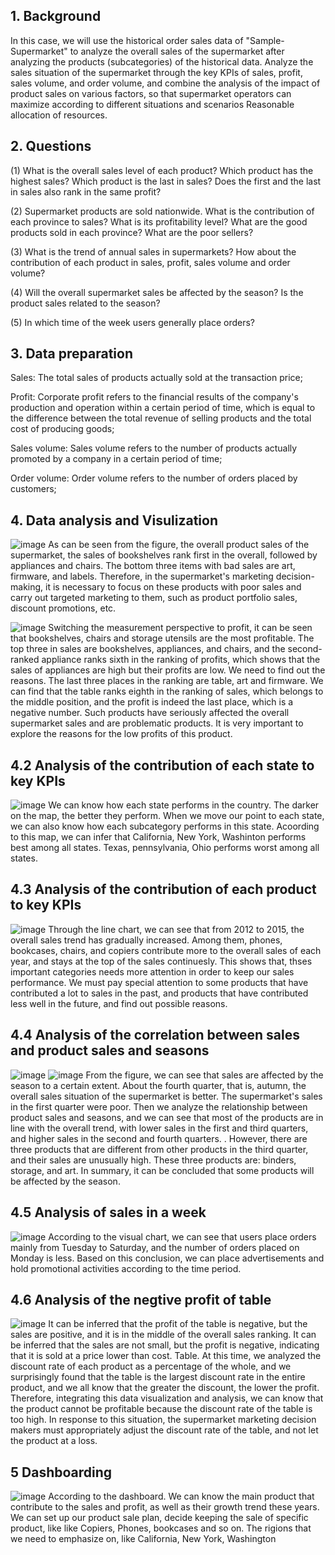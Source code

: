 ## 1. Background 
In this case, we will use the historical order sales data of "Sample-Supermarket" to analyze the overall sales of the supermarket after analyzing the products (subcategories) of the historical data. Analyze the sales situation of the supermarket through the key KPIs of sales, profit, sales volume, and order volume, and combine the analysis of the impact of product sales on various factors, so that supermarket operators can maximize according to different situations and scenarios Reasonable allocation of resources.
   

## 2. Questions
(1) What is the overall sales level of each product? Which product has the highest sales? Which product is the last in sales? Does the first and the last in sales also rank in the same profit?

(2) Supermarket products are sold nationwide. What is the contribution of each province to sales? What is its profitability level? What are the good products sold in each province? What are the poor sellers?

(3) What is the trend of annual sales in supermarkets? How about the contribution of each product in sales, profit, sales volume and order volume?

(4) Will the overall supermarket sales be affected by the season? Is the product sales related to the season?

(5) In which time of the week users generally place orders?


## 3. Data preparation
Sales: The total sales of products actually sold at the transaction price;

Profit: Corporate profit refers to the financial results of the company's production and operation within a certain period of time, which is equal to the difference between the total revenue of selling products and the total cost of producing goods;

Sales volume: Sales volume refers to the number of products actually promoted by a company in a certain period of time;

Order volume: Order volume refers to the number of orders placed by customers;


## 4. Data analysis and Visulization

![image](https://github.com/YuhaoAlex/AnalysisDemo/blob/main/ProductAnalysis/Graphs/sales.png)
As can be seen from the figure, the overall product sales of the supermarket, the sales of bookshelves rank first in the overall, followed by appliances and chairs. The bottom three items with bad sales are art, firmware, and labels. Therefore, in the supermarket's marketing decision-making, it is necessary to focus on these products with poor sales and carry out targeted marketing to them, such as product portfolio sales, discount promotions, etc.


![image](https://github.com/YuhaoAlex/AnalysisDemo/blob/main/ProductAnalysis/Graphs/profit.png)
Switching the measurement perspective to profit, it can be seen that bookshelves, chairs and storage utensils are the most profitable. The top three in sales are bookshelves, appliances, and chairs, and the second-ranked appliance ranks sixth in the ranking of profits, which shows that the sales of appliances are high but their profits are low. We need to find out the reasons.
The last three places in the ranking are table, art and firmware. We can find that the table ranks eighth in the ranking of sales, which belongs to the middle position, and the profit is indeed the last place, which is a negative number. Such products have seriously affected the overall supermarket sales and are problematic products. It is very important to explore the reasons for the low profits of this product.

## 4.2 Analysis of the contribution of each state to key KPIs
![image](https://github.com/YuhaoAlex/AnalysisDemo/blob/main/ProductAnalysis/Graphs/map.png)
We can know how each state performs in the country. The darker on the map, the better they perform. When we move our point to each state, we can also know how each subcategory performs in this state. Acoording to this map, we can infer that California, New York, Washinton performs best among all states. Texas, pennsylvania, Ohio performs worst among all states.

## 4.3 Analysis of the contribution of each product to key KPIs
![image](https://github.com/YuhaoAlex/AnalysisDemo/blob/main/ProductAnalysis/Graphs/product.png)
Through the line chart, we can see that from 2012 to 2015, the overall sales trend has gradually increased. Among them, phones, bookcases, chairs, and copiers contribute more to the overall sales of each year, and stays at the top of the sales continuesly. This shows that, thses important categories needs more attention in order to keep our sales performance. We must pay special attention to some products that have contributed a lot to sales in the past, and products that have contributed less well in the future, and find out possible reasons.

## 4.4 Analysis of the correlation between sales and product sales and seasons
![image](https://github.com/YuhaoAlex/AnalysisDemo/blob/main/ProductAnalysis/Graphs/seasons.png)
![image](https://github.com/YuhaoAlex/AnalysisDemo/blob/main/ProductAnalysis/Graphs/seasons-product.png)
From the figure, we can see that sales are affected by the season to a certain extent. About the fourth quarter, that is, autumn, the overall sales situation of the supermarket is better. The supermarket's sales in the first quarter were poor. Then we analyze the relationship between product sales and seasons, and we can see that most of the products are in line with the overall trend, with lower sales in the first and third quarters, and higher sales in the second and fourth quarters. . However, there are three products that are different from other products in the third quarter, and their sales are unusually high. These three products are: binders, storage, and art. In summary, it can be concluded that some products will be affected by the season.

## 4.5 Analysis of sales in a week
![image](https://github.com/YuhaoAlex/AnalysisDemo/blob/main/ProductAnalysis/Graphs/weekday.png)
According to the visual chart, we can see that users place orders mainly from Tuesday to Saturday, and the number of orders placed on Monday is less. Based on this conclusion, we can place advertisements and hold promotional activities according to the time period.

## 4.6 Analysis of the negtive profit of table
![image](ivehttps://github.com/YuhaoAlex/AnalysisDemo/blob/main/ProductAnalysis/Graphs/tableNegt.png)
It can be inferred that the profit of the table is negative, but the sales are positive, and it is in the middle of the overall sales ranking. It can be inferred that the sales are not small, but the profit is negative, indicating that it is sold at a price lower than cost. Table. At this time, we analyzed the discount rate of each product as a percentage of the whole, and we surprisingly found that the table is the largest discount rate in the entire product, and we all know that the greater the discount, the lower the profit. Therefore, integrating this data visualization and analysis, we can know that the product cannot be profitable because the discount rate of the table is too high. In response to this situation, the supermarket marketing decision makers must appropriately adjust the discount rate of the table, and not let the product at a loss.

## 5 Dashboarding
![image](https://github.com/YuhaoAlex/AnalysisDemo/blob/main/ProductAnalysis/Graphs/dashboard1.png)
According to the dashboard. We can know the main product that contribute to the sales and profit, as well as their growth trend these years. We can set up our product sale plan, decide keeping the sale of specific product, like like Copiers, Phones, bookcases and so on.  The rigions that we need to emphasize on, like California, New York, Washington




